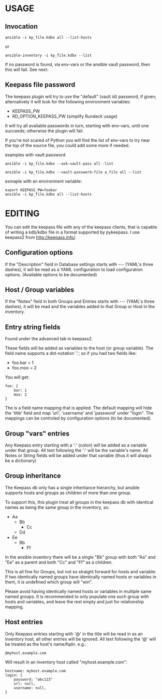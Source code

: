 USAGE
=====

Invocation
----------

    ansible -i kp_file.kdbx all --list-hosts

or

    ansible-inventory -i kp_file.kdbx --list

If no password is found, via env-vars or the ansible vault password, then this will fail. See next:
    
Keepass file password
---------------------

The keepass plugin will try to use the "default" (vault id) password, if given; alternatively it will look for the following environment variables:

 * KEEPASS_PW
 * RD_OPTION_KEEPASS_PW (simplify Rundeck usage)

It will try all available passwords in turn, starting with env-vars, until one succeeds; otherwise the plugin will fail.

If you're not scared of Python you will find the list of env-vars to try near the top of the source file, you could add some more if needed.

examples with vault password

    ansible -i kp_file.kdbx --ask-vault-pass all -list

    ansible -i kp_file.kdbx --vault-password-file a_file all --list

exmaple with an environment variable:

    export KEEPASS_PW=foobar
    ansible -i kp_file.kdbx all --list-hosts

EDITING
=======

You can edit the keepass file with any of the keepass clients, that is capable of writing a kdb/kdbx file in a format supported by pykeepass. I use keepass2 from http://keepass.info/.

Configuration options
---------------------

If the "Description" field in Database settings starts with --- (YAML's three dashes), it will be read as a YAML configuration to load configuration options. (Available options to be documented)

Host / Group variables
----------------------

If the "Notes" field in both Groups and Entries starts with --- (YAML's three dashes), it will be read and the variables added to that Group or Host in the inventory.

Entry string fields
-------------------

Found under the advanced tab in keepass2.

These fields will be added as variables to the host (or group variable). The field name supports a dot-notation '.'; so if you had two fields like:

  * foo.bar = 1
  * foo.moo = 2

You will get:

    foo: {
        bar: 1
        moo: 2
    }

The is a field name mapping that is applied. The default mapping will hide the 'title' field and map 'url', 'username' and 'password' under "login". The mappings can be controled by configuration options (to be documented).

Group "vars" entries
--------------------

Any Keepass entry starting with a ':' (colon) will be added as a variable under that group. All text following the ':' will be the variable's name. All Notes or String fields will be added under that variable (thus it will always be a dictionary)

Group inheritance
-----------------

The Keepass db only has a single inheritance hierarchy, but ansible supports hosts and groups as children of more than one group.

To support this, this plugin treat all groups in the keepass db with identical names as being the same group in the inventory, so:

  - Aa
    - Bb
      - Cc
    - Dd
  - Ee
    - Bb
      - Ff

In the ansible inventory there will be a single "Bb" group with both "Aa" and "Ee" as a parent and both "Cc" and "Ff" as a children.

This is all fine for Groups, but not so straight forward for hosts and variable: If two identically named groups have identically named hosts or variables in them, it is undefined which group will "win". 

Please avoid having identically named hosts or variables in multiple same named groups. It is recommended to only populate one such group with hosts and variables, and leave the rest empty and just for relationship mapping.

Host entries
------------

Only Keepass entries starting with '@' in the title will be read in as an inventory host, all other entries will be ignored. All text following the '@' will be treated as the host's name/fqdn. e.g.:

    @myhost.example.com

Will result in an inventory host called "myhost.example.com":

    hostname: myhost.example.com
    login: {
        password: "abc123"
        url: null,
        username: null,
    }
    

